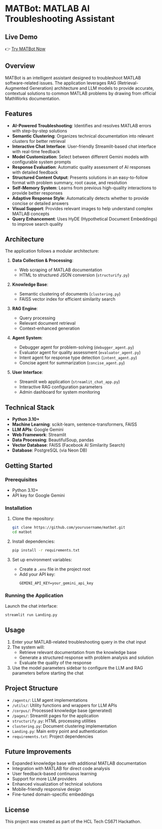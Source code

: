 # MATBot: MATLAB AI Troubleshooting Assistant

## Live Demo
👉 [Try MATBot Now](https://matbot-ai-assistant.streamlit.app)

## Overview

MATBot is an intelligent assistant designed to troubleshoot MATLAB software-related issues. The application leverages RAG (Retrieval-Augmented Generation) architecture and LLM models to provide accurate, contextual solutions to common MATLAB problems by drawing from official MathWorks documentation.

## Features

- **AI-Powered Troubleshooting**: Identifies and resolves MATLAB errors with step-by-step solutions
- **Semantic Clustering**: Organizes technical documentation into relevant clusters for better retrieval
- **Interactive Chat Interface**: User-friendly Streamlit-based chat interface with real-time feedback
- **Model Customization**: Select between different Gemini models with configurable system prompts
- **Response Evaluation**: Automatic quality assessment of AI responses with detailed feedback
- **Structured Content Output**: Presents solutions in an easy-to-follow format with problem summary, root cause, and resolution
- **Self-Memory System**: Learns from previous high-quality interactions to provide better responses
- **Adaptive Response Style**: Automatically detects whether to provide concise or detailed answers
- **Visual Support**: Provides relevant images to help understand complex MATLAB concepts
- **Query Enhancement**: Uses HyDE (Hypothetical Document Embeddings) to improve search quality

## Architecture

The application follows a modular architecture:

1. **Data Collection & Processing**:
   - Web scraping of MATLAB documentation
   - HTML to structured JSON conversion (`structurify.py`)

2. **Knowledge Base**:
   - Semantic clustering of documents (`clustering.py`)
   - FAISS vector index for efficient similarity search

3. **RAG Engine**:
   - Query processing
   - Relevant document retrieval
   - Context-enhanced generation

4. **Agent System**:
   - Debugger agent for problem-solving (`debugger_agent.py`)
   - Evaluator agent for quality assessment (`evaluator_agent.py`)
   - Intent agent for response type detection (`intent_agent.py`)
   - Concise agent for summarization (`concise_agent.py`)

5. **User Interface**:
   - Streamlit web application (`streamlit_chat_app.py`)
   - Interactive RAG configuration parameters
   - Admin dashboard for system monitoring

## Technical Stack

- **Python 3.10+**
- **Machine Learning**: scikit-learn, sentence-transformers, FAISS
- **LLM APIs**: Google Gemini
- **Web Framework**: Streamlit
- **Data Processing**: BeautifulSoup, pandas
- **Vector Database**: FAISS (Facebook AI Similarity Search)
- **Database**: PostgreSQL (via Neon DB)

## Getting Started

### Prerequisites

- Python 3.10+
- API key for Google Gemini

### Installation

1. Clone the repository:
   ```bash
   git clone https://github.com/yourusername/matbot.git
   cd matbot
   ```

2. Install dependencies:
   ```bash
   pip install -r requirements.txt
   ```

3. Set up environment variables:
   - Create a `.env` file in the project root
   - Add your API key:
     ```
     GEMINI_API_KEY=your_gemini_api_key
     ```

### Running the Application

Launch the chat interface:
```bash
streamlit run Landing.py
```

## Usage

1. Enter your MATLAB-related troubleshooting query in the chat input
2. The system will:
   - Retrieve relevant documentation from the knowledge base
   - Generate a structured response with problem analysis and solution
   - Evaluate the quality of the response
3. Use the model parameters sidebar to configure the LLM and RAG parameters before starting the chat

## Project Structure

- `/agents/`: LLM agent implementations
- `/utils/`: Utility functions and wrappers for LLM APIs
- `/corpus/`: Processed knowledge base (generated)
- `/pages/`: Streamlit pages for the application
- `structurify.py`: HTML processing utilities
- `clustering.py`: Document clustering implementation
- `Landing.py`: Main entry point and authentication
- `requirements.txt`: Project dependencies

## Future Improvements

- Expanded knowledge base with additional MATLAB documentation
- Integration with MATLAB for direct code analysis
- User feedback-based continuous learning
- Support for more LLM providers
- Enhanced visualization of technical solutions
- Mobile-friendly responsive design
- Fine-tuned domain-specific embeddings

## License

This project was created as part of the HCL Tech CS671 Hackathon.
